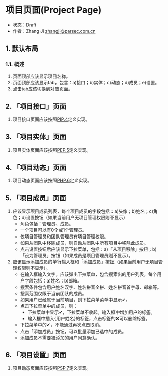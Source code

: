 # 项目页面(Project Page)
- 状态：Draft
- 作者：Zhang Ji zhangji@parsec.com.cn

## 1. 默认布局
### 1.1. 概述
1. 页面顶部应该显示项目名称。
2. 页面顶部应该显示tab，包含：a)接口；b)实体；c)动态；d)成员；e)设置。
3. 点击tab应该切换到对应页面。

## 2. 「项目接口」页面
1. 项目接口页面应该按照[PIP.4](PIP.4.md)定义实现。

## 3. 「项目实体」页面
1. 项目实体页面应该按照[PEP.5](PEP.5.md)定义实现。

## 4. 「项目动态」页面
1. 项目动态页面应该按照[PHP.6](PHP.6.md)定义实现。

## 5. 「项目成员」页面
1. 应该显示项目成员列表，每个项目成员的字段包括：a)头像；b)姓名；c)角色；d)设置按钮（如果当前用户无项目管理权限则不显示）
   * 角色包括：管理员、成员。
   * 一个项目可以有0个或1个管理员。
   * 仅项目管理员和团队管理员有项目管理权限。
   * 如果从团队中移除成员，则自动从团队中所有项目中移除此成员。
   * 点击设置按钮后应该显示下拉菜单，包括：a)「从项目移除」按钮；b)「设为管理员」按钮（如果成员是项目管理员则不显示）。
2. 应该显示添加成员的单行输入框和「添加成员」按钮（如果当前用户无项目管理权限则不显示）。
   * 在输入框输入文字，应该弹出下拉菜单，包含搜索出的用户列表，每个用户字段包括：a)姓名；b)邮箱。
   * 搜索条件包含用户姓名汉字、姓名拼音全拼、姓名拼音首字母、邮箱等。
   * 搜索范围仅限于当前团队的成员。
   * 如果用户已经属于当前项目，则下拉菜单菜单中显示✔。
   * 点击下拉菜单中的成员，则：
      * 下拉菜单中显示✔，下拉菜单不收起。输入框中增加用户的标签。
      * 输入框中插入{用户姓名}的标签，点击标签的✖可以删除标签。
   * 下拉菜单中的✔，不能通过再次点击取消。
   * 点击「添加成员」按钮，可以批量添加已选中的成员。
   * 添加成员不需要被添加的用户同意确认。

## 6. 「项目设置」页面
1. 项目动态页面应该按照[PSP.7](PSP.7.md)定义实现。
